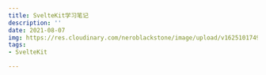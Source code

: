 ```yaml
---
title: SvelteKit学习笔记
description: ''
date: 2021-08-07
img: https://res.cloudinary.com/neroblackstone/image/upload/v1625101749/svelte_y2yhr6.png
tags:
- SvelteKit

---
```

